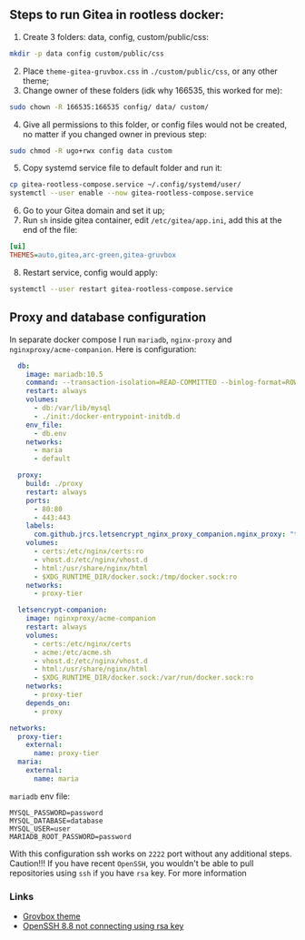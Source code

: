 ## Steps to run Gitea in rootless docker:
1. Create 3 folders: data, config, custom/public/css:
```bash
mkdir -p data config custom/public/css
```
2. Place `theme-gitea-gruvbox.css` in `./custom/public/css`, or any other theme;
3. Change owner of these folders (idk why 166535, this worked for me):
```bash
sudo chown -R 166535:166535 config/ data/ custom/
```
4. Give all permissions to this folder, or config files would not be created, no matter if you changed owner in previous step: 
``` bash
sudo chmod -R ugo+rwx config data custom
```
5. Copy systemd service file to default folder and run it:
```bash
cp gitea-rootless-compose.service ~/.config/systemd/user/
systemctl --user enable --now gitea-rootless-compose.service
```
6. Go to your Gitea domain and set it up;
7. Run `sh` inside gitea container, edit `/etc/gitea/app.ini`, add this at the end of the file:
```ini
[ui]
THEMES=auto,gitea,arc-green,gitea-gruvbox
```
8. Restart service, config would apply:
```bash
systemctl --user restart gitea-rootless-compose.service
```

## Proxy and database configuration
In separate docker compose I run `mariadb`, `nginx-proxy` and `nginxproxy/acme-companion`.
Here is configuration:
```yaml
  db:
    image: mariadb:10.5
    command: --transaction-isolation=READ-COMMITTED --binlog-format=ROW
    restart: always
    volumes:
      - db:/var/lib/mysql
      - ./init:/docker-entrypoint-initdb.d
    env_file:
      - db.env
    networks:
      - maria
      - default

  proxy:
    build: ./proxy
    restart: always
    ports:
      - 80:80
      - 443:443
    labels:
      com.github.jrcs.letsencrypt_nginx_proxy_companion.nginx_proxy: "true"
    volumes:
      - certs:/etc/nginx/certs:ro
      - vhost.d:/etc/nginx/vhost.d
      - html:/usr/share/nginx/html
      - $XDG_RUNTIME_DIR/docker.sock:/tmp/docker.sock:ro
    networks:
      - proxy-tier

  letsencrypt-companion:
    image: nginxproxy/acme-companion
    restart: always
    volumes:
      - certs:/etc/nginx/certs
      - acme:/etc/acme.sh
      - vhost.d:/etc/nginx/vhost.d
      - html:/usr/share/nginx/html
      - $XDG_RUNTIME_DIR/docker.sock:/var/run/docker.sock:ro
    networks:
      - proxy-tier
    depends_on:
      - proxy

networks:
  proxy-tier:
    external:
      name: proxy-tier
  maria:
    external:
      name: maria
```

`mariadb` env file:
```env
MYSQL_PASSWORD=password
MYSQL_DATABASE=database
MYSQL_USER=user
MARIADB_ROOT_PASSWORD=password
```

With this configuration ssh works on `2222` port without any additional steps.
Caution!!! If you have recent `OpenSSH`, you wouldn't be able to pull repositories using `ssh` if you have `rsa` key. For more information 

### Links
- [Grovbox theme](https://github.com/perpetualCreations/gruvbox-gitea)
- [OpenSSH 8.8 not connecting using rsa key](https://github.com/go-gitea/gitea/issues/17798)
